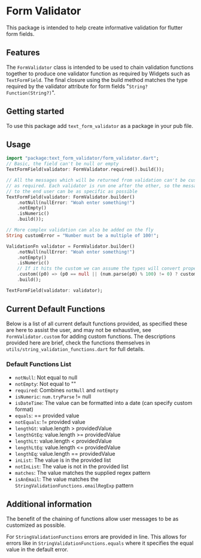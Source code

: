 # Form Validator

This package is intended to help create informative validation for flutter
form fields.

## Features

The `FormValidator` class is intended to be used to chain validation
functions together to produce one validator function as required by Widgets
such as `TextFormField`. The final closure using the build method matches
the type required by the validator attribute for form fields "`String? Function(String?)`".

## Getting started

To use this package add `text_form_validator` as a package in your pub file.

## Usage

```dart
import "package:text_form_validator/form_validator.dart";
// Basic, the field can't be null or empty
TextFormField(validator: FormValidator.required().build());

// All the messages which will be returned from validation can't be cusomtised
// as required. Each validator is run one after the other, so the message
// to the end user can be as specific as possible
TextFormField(validator: FormValidator.builder()
    .notNull(nullError: "Woah enter something!")
    .notEmpty()
    .isNumeric()
    .build());

// More complex validation can also be added on the fly
String customError = "Number must be a multiple of 100!";

ValidationFn validator = FormValidator.builder()
    .notNull(nullError: "Woah enter something!")
    .notEmpty()
    .isNumeric()
    // If it hits the custom we can assume the types will convert properly
    .custom((p0) => (p0 == null || (num.parse(p0) % 100) != 0) ? customError : null)
    .build();

TextFormField(validator: validator);
```

## Current Default Functions

Below is a list of all current default functions provided, as specified these
are here to assist the user, and may not be exhaustive, see `FormValidator.custom`
for adding custom functions. The descriptions provided here are brief, check the
functions themselves in `utils/string_validation_functions.dart` for full details.

### Default Functions List

- `notNull`: Not equal to null
- `notEmpty`: Not equal to ""
- `required`: Combines `notNull` and `notEmpty`
- `isNumeric`: `num.tryParse` != null
- `isDateTime`: The value can be formatted into a date (can specify custom format)
- `equals`: == provided value
- `notEquals`: != provided value
- `lengthGt`: value.length > providedValue
- `lengthGtEq`: value.length >= providedValue
- `lengthLt`: value.length < providedValue
- `lengthLtEq`: value.length <= providedValue
- `lengthEq`: value.length == providedValue
- `inList`: The value is in the provided list
- `notInList`: The value is not in the provided list
- `matches`: The value matches the supplied regex pattern
- `isAnEmail`: The value matches the `StringValidationFunctions.emailRegExp` pattern

## Additional information

The benefit of the chaining of functions allow user messages to be as customized
as possible.

For `StringValidationFunctions` errors are provided in line. This allows for
errors like in `StringValidationFunctions.equals` where it specifies the equal
value in the default error.

